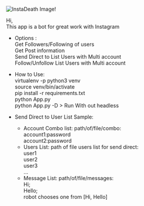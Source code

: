 ![InstaDeath Image!](https://s18.picofile.com/file/8431900526/InstaDeath.png)

Hi,\
This app is a bot for great work with Instagram

* Options :\
    Get Followers/Following of users\
    Get Post information\
    Send Direct to List Users with Multi account\
    Follow/Unfollow List Users with Multi account


* How to Use:\
    virtualenv -p python3 venv\
    source venv/bin/activate\
    pip install -r requirements.txt\
    python App.py\
    python App.py -D > Run With out headless


* Send Direct to User List Sample:
    * Account Combo list: path/of/file/combo:\
        account1:password\
        account2:password
    * Users List: path of file users list for send direct:\
        user1\
        user2\
        user3\
        ...
    * Message List: path/of/file/messages:\
        Hi;\
        Hello;\
        robot chooses one from [Hi, Hello]
